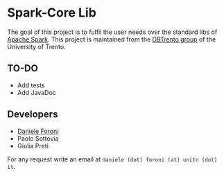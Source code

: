# Spark-Core Lib
The goal of this project is to fulfil the user needs over the standard libs of [Apache Spark](http://spark.apache.org/).
This project is maintained from the [DBTrento group](http://db.disi.unitn.eu) of the University of Trento.

## TO-DO
* Add tests
* Add JavaDoc

## Developers 
* [Daniele Foroni](http://disi.unitn.it/~foroni)
* Paolo Sottovia
* Giulia Preti

For any request write an email at `daniele (dot) foroni (at) unitn (dot) it`.

